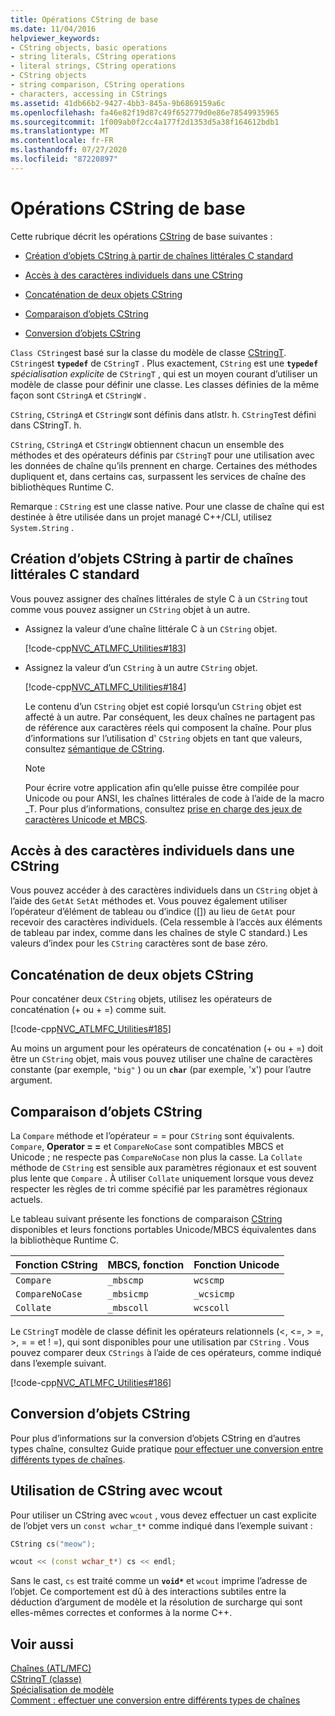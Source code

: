 ```yaml
---
title: Opérations CString de base
ms.date: 11/04/2016
helpviewer_keywords:
- CString objects, basic operations
- string literals, CString operations
- literal strings, CString operations
- CString objects
- string comparison, CString operations
- characters, accessing in CStrings
ms.assetid: 41db66b2-9427-4bb3-845a-9b6869159a6c
ms.openlocfilehash: fa46e82f19d87c49f652779d0e86e78549935965
ms.sourcegitcommit: 1f009ab0f2cc4a177f2d1353d5a38f164612bdb1
ms.translationtype: MT
ms.contentlocale: fr-FR
ms.lasthandoff: 07/27/2020
ms.locfileid: "87220897"
---
```

# <a name="basic-cstring-operations"></a>Opérations CString de base

Cette rubrique décrit les opérations [CString](../atl-mfc-shared/reference/cstringt-class.md) de base suivantes :

- [Création d’objets CString à partir de chaînes littérales C standard](#_core_creating_cstring_objects_from_standard_c_literal_strings)

- [Accès à des caractères individuels dans une CString](#_core_accessing_individual_characters_in_a_cstring)

- [Concaténation de deux objets CString](#_core_concatenating_two_cstring_objects)

- [Comparaison d’objets CString](#_core_comparing_cstring_objects)

- [Conversion d’objets CString](#_core_converting_cstring_objects)

`Class CString`est basé sur la classe du modèle de classe [CStringT](../atl-mfc-shared/reference/cstringt-class.md). `CString`est **`typedef`** de `CStringT` . Plus exactement, `CString` est une **`typedef`** *spécialisation explicite* de `CStringT` , qui est un moyen courant d’utiliser un modèle de classe pour définir une classe. Les classes définies de la même façon sont `CStringA` et `CStringW` .

`CString`, `CStringA` et `CStringW` sont définis dans atlstr. h. `CStringT`est défini dans CStringT. h.

`CString`, `CStringA` et `CStringW` obtiennent chacun un ensemble des méthodes et des opérateurs définis par `CStringT` pour une utilisation avec les données de chaîne qu’ils prennent en charge. Certaines des méthodes dupliquent et, dans certains cas, surpassent les services de chaîne des bibliothèques Runtime C.

Remarque : `CString` est une classe native. Pour une classe de chaîne qui est destinée à être utilisée dans un projet managé C++/CLI, utilisez `System.String` .

## <a name="creating-cstring-objects-from-standard-c-literal-strings"></a><a name="_core_creating_cstring_objects_from_standard_c_literal_strings"></a>Création d’objets CString à partir de chaînes littérales C standard

Vous pouvez assigner des chaînes littérales de style C à un `CString` tout comme vous pouvez assigner un `CString` objet à un autre.

- Assignez la valeur d’une chaîne littérale C à un `CString` objet.

   [!code-cpp[NVC_ATLMFC_Utilities#183](../atl-mfc-shared/codesnippet/cpp/basic-cstring-operations_1.cpp)]

- Assignez la valeur d’un `CString` à un autre `CString` objet.

   [!code-cpp[NVC_ATLMFC_Utilities#184](../atl-mfc-shared/codesnippet/cpp/basic-cstring-operations_2.cpp)]

   Le contenu d’un `CString` objet est copié lorsqu’un `CString` objet est affecté à un autre. Par conséquent, les deux chaînes ne partagent pas de référence aux caractères réels qui composent la chaîne. Pour plus d’informations sur l’utilisation d' `CString` objets en tant que valeurs, consultez [sémantique de CString](../atl-mfc-shared/cstring-semantics.md).

   > [!NOTE]
   > Pour écrire votre application afin qu’elle puisse être compilée pour Unicode ou pour ANSI, les chaînes littérales de code à l’aide de la macro _T. Pour plus d’informations, consultez [prise en charge des jeux de caractères Unicode et MBCS](../atl-mfc-shared/unicode-and-multibyte-character-set-mbcs-support.md).

## <a name="accessing-individual-characters-in-a-cstring"></a><a name="_core_accessing_individual_characters_in_a_cstring"></a>Accès à des caractères individuels dans une CString

Vous pouvez accéder à des caractères individuels dans un `CString` objet à l’aide des `GetAt` `SetAt` méthodes et. Vous pouvez également utiliser l’opérateur d’élément de tableau ou d’indice ([]) au lieu de `GetAt` pour recevoir des caractères individuels. (Cela ressemble à l’accès aux éléments de tableau par index, comme dans les chaînes de style C standard.) Les valeurs d’index pour les `CString` caractères sont de base zéro.

## <a name="concatenating-two-cstring-objects"></a><a name="_core_concatenating_two_cstring_objects"></a>Concaténation de deux objets CString

Pour concaténer deux `CString` objets, utilisez les opérateurs de concaténation (+ ou + =) comme suit.

[!code-cpp[NVC_ATLMFC_Utilities#185](../atl-mfc-shared/codesnippet/cpp/basic-cstring-operations_3.cpp)]

Au moins un argument pour les opérateurs de concaténation (+ ou + =) doit être un `CString` objet, mais vous pouvez utiliser une chaîne de caractères constante (par exemple, `"big"` ) ou un **`char`** (par exemple, 'x') pour l’autre argument.

## <a name="comparing-cstring-objects"></a><a name="_core_comparing_cstring_objects"></a>Comparaison d’objets CString

La `Compare` méthode et l’opérateur = = pour `CString` sont équivalents. `Compare`, **Operator = =** et `CompareNoCase` sont compatibles MBCS et Unicode ; ne respecte pas `CompareNoCase` non plus la casse. La `Collate` méthode de `CString` est sensible aux paramètres régionaux et est souvent plus lente que `Compare` . À utiliser `Collate` uniquement lorsque vous devez respecter les règles de tri comme spécifié par les paramètres régionaux actuels.

Le tableau suivant présente les fonctions de comparaison [CString](../atl-mfc-shared/reference/cstringt-class.md) disponibles et leurs fonctions portables Unicode/MBCS équivalentes dans la bibliothèque Runtime C.

|Fonction CString|MBCS, fonction|Fonction Unicode|
|----------------------|-------------------|----------------------|
|`Compare`|`_mbscmp`|`wcscmp`|
|`CompareNoCase`|`_mbsicmp`|`_wcsicmp`|
|`Collate`|`_mbscoll`|`wcscoll`|

Le `CStringT` modèle de classe définit les opérateurs relationnels (<, \<=, > =, >, = = et ! =), qui sont disponibles pour une utilisation par `CString` . Vous pouvez comparer deux `CStrings` à l’aide de ces opérateurs, comme indiqué dans l’exemple suivant.

[!code-cpp[NVC_ATLMFC_Utilities#186](../atl-mfc-shared/codesnippet/cpp/basic-cstring-operations_4.cpp)]

## <a name="converting-cstring-objects"></a><a name="_core_converting_cstring_objects"></a>Conversion d’objets CString

Pour plus d’informations sur la conversion d’objets CString en d’autres types chaîne, consultez Guide pratique [pour effectuer une conversion entre différents types de chaînes](../text/how-to-convert-between-various-string-types.md).

## <a name="using-cstring-with-wcout"></a>Utilisation de CString avec wcout

Pour utiliser un CString avec `wcout` , vous devez effectuer un cast explicite de l’objet vers un `const wchar_t*` comme indiqué dans l’exemple suivant :

```cpp
CString cs("meow");

wcout << (const wchar_t*) cs << endl;
```

Sans le cast, `cs` est traité comme un **`void*`** et `wcout` imprime l’adresse de l’objet. Ce comportement est dû à des interactions subtiles entre la déduction d’argument de modèle et la résolution de surcharge qui sont elles-mêmes correctes et conformes à la norme C++.

## <a name="see-also"></a>Voir aussi

[Chaînes (ATL/MFC)](../atl-mfc-shared/strings-atl-mfc.md)<br/>
[CStringT (classe)](../atl-mfc-shared/reference/cstringt-class.md)<br/>
[Spécialisation de modèle](../cpp/template-specialization-cpp.md)<br/>
[Comment : effectuer une conversion entre différents types de chaînes](../text/how-to-convert-between-various-string-types.md)
